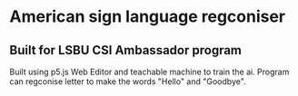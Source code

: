# American sign language regconiser 
## Built for LSBU CSI Ambassador program 
Built using p5.js Web Editor and teachable machine to train the ai.
Program can regconise letter to make the words "Hello" and "Goodbye".
